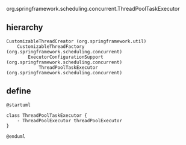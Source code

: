 org.springframework.scheduling.concurrent.ThreadPoolTaskExecutor

## hierarchy
```
CustomizableThreadCreator (org.springframework.util)
    CustomizableThreadFactory (org.springframework.scheduling.concurrent)
        ExecutorConfigurationSupport (org.springframework.scheduling.concurrent)
            ThreadPoolTaskExecutor (org.springframework.scheduling.concurrent)
```

## define

```plantuml
@startuml

class ThreadPoolTaskExecutor {
    - ThreadPoolExecutor threadPoolExecutor
}

@enduml
```
